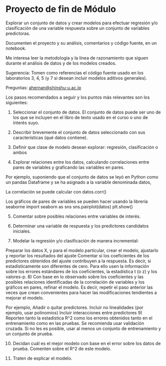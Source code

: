 <h1>Proyecto de fin de Módulo</h1>

Explorar un conjunto de datos y crear modelos para efectuar regresión y/o clasificación de una variable respuesta sobre un conjunto de variables predictoras.

Documenten el proyecto y su análisis, comentarios y código fuente, en un notebook.

Me interesa leer la metodología y la línea de razonamiento que siguen durante el análisis de datos y de los modelos creados.  

Sugerencia: Tomen como referencias el código fuente usado en los laboratorios 3, 4, 5 (y 7 si desean incluir modelos aditivos generales).

Preguntas: ahernan@shinshu-u.ac.jp

Los pasos recomendados a seguir y los puntos más relevantes son los siguientes:

1) Seleccionar el conjunto de datos. 
El conjunto de datos puede ser uno de los que se incluyen en el libro de texto usado en el curso o uno de interés suyo.

2) Describir brevemente el conjunto de datos seleccionado con sus características (qué datos contiene).

3) Definir que clase de modelo desean explorar: regresión, clasificación o ambos

4) Explorar relaciones entre los datos, calculando correlaciones entre pares de variables y graficando las variables en pares.

Por ejemplo, suponiendo que el conjunto de datos se leyó en Python como un pandas Dataframe y se ha asignado a la variable denominada datos,

La correlación se puede calcular con
    datos.corr()

Los gráficos de pares de variables se pueden hacer usando la librería seaborne
    import seaborn as sns
    sns.pairplot(datos)
    plt.show()

5) Comentar sobre posibles relaciones entre variables de interés.

6) Determinar una variable de respuesta y los predictores candidatos iniciales.

7) Modelar la regresión y/o clasificación de manera incremental:

Preparar los datos X, y para el modelo particular, crear el modelo, ajustarlo y reportar los resultados del ajuste
Comentar si los coeficientes de los predictores obtenidos del ajuste contribuyen a la respuesta. Es decir, si estadísticamente son diferentes de cero. Para ello usen la información sobre los errores estándares de los coeficientes, la estadística t (o z) y los valores-p.
8) Con base en lo observado sobre los coeficientes y las posibles relaciones identificadas de la correlación de variables y los gráficos en pares, refinar el modelo. Es decir, repetir el paso anterior las veces que crean convenientes para hacer las modificaciones tendientes a mejorar el modelo. 

Por ejemplo,
Añadir o quitar predictores.
Incluir no linealidades (por ejemplo, usar polinomios)
Incluir interacciones entre predictores
9) Reporten tanto la estadística R^2 como los errores obtenidos tanto en el entrenamiento como en las pruebas.  Se recomienda usar validación cruzada.  Si no les es posible, usar al menos un conjunto de entrenamiento y un conjunto de prueba.

10) Decidan cuál es el mejor modelo con base en el error sobre los datos de prueba. Comenten sobre el R^2 de este modelo.

11) Traten de explicar el modelo.